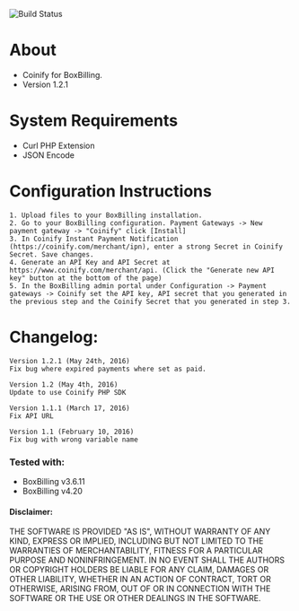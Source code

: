 ![Build Status](https://build.coinify.com/status/INT-BOXBILLING)

About
=====
+ Coinify for BoxBilling.
+ Version 1.2.1

System Requirements
===================
+ Curl PHP Extension
+ JSON Encode

Configuration Instructions
==========================
    1. Upload files to your BoxBilling installation.
    2. Go to your BoxBilling configuration. Payment Gateways -> New payment gateway -> "Coinify" click [Install]
    3. In Coinify Instant Payment Notification (https://coinify.com/merchant/ipn), enter a strong Secret in Coinify Secret. Save changes.
    4. Generate an API Key and API Secret at https://www.coinify.com/merchant/api. (Click the "Generate new API key" button at the bottom of the page)
    5. In the BoxBilling admin portal under Configuration -> Payment gateways -> Coinify set the API key, API secret that you generated in the previous step and the Coinify Secret that you generated in step 3.   
Changelog:
===================
	Version 1.2.1 (May 24th, 2016)
	Fix bug where expired payments where set as paid.
	
	Version 1.2 (May 4th, 2016)
	Update to use Coinify PHP SDK
	
	Version 1.1.1 (March 17, 2016)
	Fix API URL

	Version 1.1 (February 10, 2016)
	Fix bug with wrong variable name
	
	
### Tested with:

+ BoxBilling v3.6.11
+ BoxBilling v4.20

#### Disclaimer:

THE SOFTWARE IS PROVIDED "AS IS", WITHOUT WARRANTY OF ANY KIND, EXPRESS OR
IMPLIED, INCLUDING BUT NOT LIMITED TO THE WARRANTIES OF MERCHANTABILITY,
FITNESS FOR A PARTICULAR PURPOSE AND NONINFRINGEMENT. IN NO EVENT SHALL THE
AUTHORS OR COPYRIGHT HOLDERS BE LIABLE FOR ANY CLAIM, DAMAGES OR OTHER
LIABILITY, WHETHER IN AN ACTION OF CONTRACT, TORT OR OTHERWISE, ARISING FROM,
OUT OF OR IN CONNECTION WITH THE SOFTWARE OR THE USE OR OTHER DEALINGS IN
THE SOFTWARE.



  



